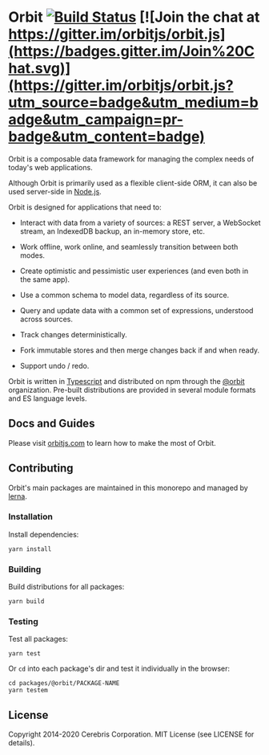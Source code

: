 # Orbit [![Build Status](https://secure.travis-ci.org/orbitjs/orbit.png?branch=master)](http://travis-ci.org/orbitjs/orbit) [![Join the chat at https://gitter.im/orbitjs/orbit.js](https://badges.gitter.im/Join%20Chat.svg)](https://gitter.im/orbitjs/orbit.js?utm_source=badge&utm_medium=badge&utm_campaign=pr-badge&utm_content=badge)

Orbit is a composable data framework for managing the complex needs of today's
web applications.

Although Orbit is primarily used as a flexible client-side ORM, it can also
be used server-side in [Node.js](https://nodejs.org/).

Orbit is designed for applications that need to:

- Interact with data from a variety of sources: a REST server, a WebSocket
  stream, an IndexedDB backup, an in-memory store, etc.

- Work offline, work online, and seamlessly transition between both modes.

- Create optimistic and pessimistic user experiences (and even both in the same
  app).

- Use a common schema to model data, regardless of its source.

- Query and update data with a common set of expressions, understood across
  sources.

- Track changes deterministically.

- Fork immutable stores and then merge changes back if and when ready.

- Support undo / redo.

Orbit is written in [Typescript](https://www.typescriptlang.org) and distributed
on npm through the [@orbit](https://www.npmjs.com/org/orbit) organization.
Pre-built distributions are provided in several module formats and ES language
levels.

## Docs and Guides

Please visit [orbitjs.com](https://orbitjs.com) to learn how to make the
most of Orbit.

## Contributing

Orbit's main packages are maintained in this monorepo and managed by
[lerna](https://lerna.js.org/).

### Installation

Install dependencies:

```
yarn install
```

### Building

Build distributions for all packages:

```
yarn build
```

### Testing

Test all packages:

```
yarn test
```

Or `cd` into each package's dir and test it individually in the browser:

```
cd packages/@orbit/PACKAGE-NAME
yarn testem
```

## License

Copyright 2014-2020 Cerebris Corporation. MIT License (see LICENSE for details).
